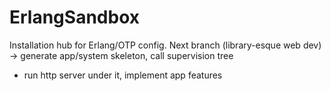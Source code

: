 # ErlangSandbox
Installation hub for Erlang/OTP config. Next branch (library-esque web dev) -> generate app/system skeleton, call supervision tree
+ run http server under it, implement app features
